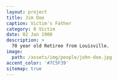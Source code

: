 ```yaml
---
layout: project
title: Jim Doe
caption: Victim's Father
category: 0 Victim
date: 02 Jan 1900
description: >
  70 year old Retiree from Louisville.
image: 
  path: /assets/img/people/john-doe.jpg
accent_color: '#7C5F39'
sitemap: true
---
```

